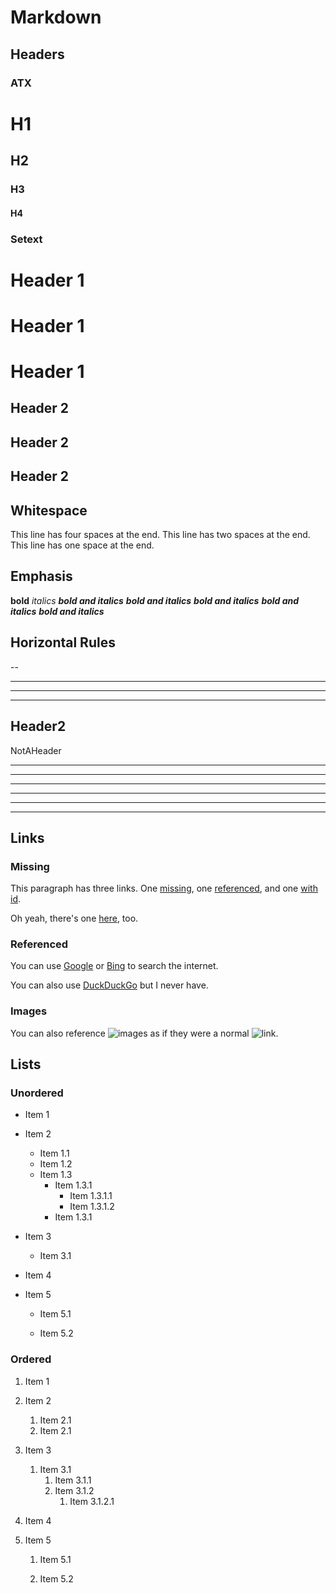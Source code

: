 # Markdown #

## Headers ##

### ATX ###

# H1 #
## H2 ##
### H3 ###
#### H4 ####

### Setext ###

Header 1
========
Header 1
========
Header 1
========

Header 2
--------
Header 2
--------
Header 2
--------

## Whitespace ##

This line has four spaces at the end.
This line has two spaces at the end.  
This line has one space at the end.

## Emphasis ##

**bold**
_italics_
**_bold and italics_**
**_bold and italics_**
**_bold and italics_**
**_bold and italics_**
**_*bold and italics*_**

## Horizontal Rules ##

--

---

---

---

Header2
-------
NotAHeader
***

---

---
***
___
---

## Links ##

### Missing ###

This paragraph has three links. One [missing][], one [referenced][], and one [with id][id].

[referenced]: http://referenced
[id]:         http://id.com
[missing]:    404

Oh yeah, there's one [here][], too.

[here]: http://here.com

### Referenced ###

You can use [Google][] or [Bing][] to search the internet.

[Google]: http://google.com
[Bing]:   http://bing.com

You can also use [DuckDuckGo][] but I never have.

[DuckDuckGo]: https://duckduckgo.com/

### Images ###

You can also reference ![images][] as if they were a normal ![link][].

[link]:   http://link.com
[images]: 404

## Lists ##

### Unordered ###

- Item 1
- Item 2
    + Item 1.1
    + Item 1.2
    + Item 1.3
        * Item 1.3.1
            - Item 1.3.1.1
            - Item 1.3.1.2
        * Item 1.3.1
- Item 3
    + Item 3.1
- Item 4

- Item 5

    + Item 5.1

    + Item 5.2

### Ordered ###

1. Item 1
2. Item 2
    1. Item 2.1
    2. Item 2.1
3. Item 3
    1. Item 3.1
        1. Item 3.1.1
        2. Item 3.1.2
            1. Item 3.1.2.1
4. Item 4

5. Item 5

    1. Item 5.1

    2. Item 5.2
